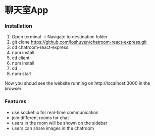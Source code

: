 # 聊天室App
### Installation
1. Open terminal -> Navigate to destination folder
2. git clone https://github.com/loshuyen/chatroom-react-express.git
3. cd chatroom-react-express
4. npm install
5. cd client
6. npm install
7. cd ..
8. npm start

Now you shoud see the website running on http://localhost:3000 in the browser
### Features
- use socket.io for real-time communication
- join different rooms for chat
- users in the room will be shown on the sidebar
- users can share images in the chatroom
